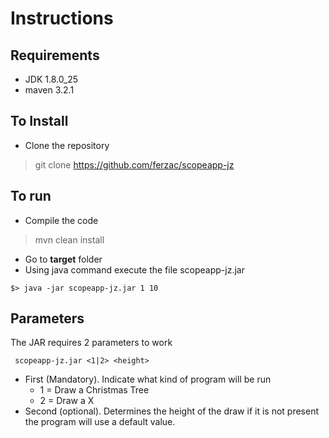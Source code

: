 # Instructions
## Requirements
- JDK 1.8.0_25
- maven 3.2.1

## To Install
- Clone the repository
> git clone https://github.com/ferzac/scopeapp-jz

## To run
- Compile the code
> mvn clean install
- Go to **target** folder
- Using java command execute the file scopeapp-jz.jar
```
$> java -jar scopeapp-jz.jar 1 10 
```

## Parameters
The JAR requires 2 parameters to work
```
 scopeapp-jz.jar <1|2> <height>
```
- First (Mandatory). Indicate what kind of program will be run
  - 1 = Draw a Christmas Tree
  - 2 = Draw a X
- Second (optional). Determines the height of the draw if it is not present the program will use a default value. 
